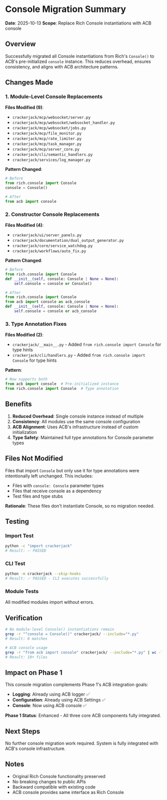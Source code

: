 # Console Migration Summary

**Date**: 2025-10-13
**Scope**: Replace Rich Console instantiations with ACB console

## Overview

Successfully migrated all Console instantiations from Rich's `Console()` to ACB's pre-initialized `console` instance. This reduces overhead, ensures consistency, and aligns with ACB architecture patterns.

## Changes Made

### 1. Module-Level Console Replacements

**Files Modified (9)**:
- `crackerjack/mcp/websocket/server.py`
- `crackerjack/mcp/websocket/websocket_handler.py`
- `crackerjack/mcp/websocket/jobs.py`
- `crackerjack/mcp/file_monitor.py`
- `crackerjack/mcp/rate_limiter.py`
- `crackerjack/mcp/task_manager.py`
- `crackerjack/mcp/server_core.py`
- `crackerjack/cli/semantic_handlers.py`
- `crackerjack/services/log_manager.py`

**Pattern Changed**:
```python
# Before
from rich.console import Console
console = Console()

# After
from acb import console
```

### 2. Constructor Console Replacements

**Files Modified (4)**:
- `crackerjack/ui/server_panels.py`
- `crackerjack/documentation/dual_output_generator.py`
- `crackerjack/core/service_watchdog.py`
- `crackerjack/workflows/auto_fix.py`

**Pattern Changed**:
```python
# Before
from rich.console import Console
def __init__(self, console: Console | None = None):
    self.console = console or Console()

# After
from rich.console import Console
from acb import console as acb_console
def __init__(self, console: Console | None = None):
    self.console = console or acb_console
```

### 3. Type Annotation Fixes

**Files Modified (2)**:
- `crackerjack/__main__.py` - Added `from rich.console import Console` for type hints
- `crackerjack/cli/handlers.py` - Added `from rich.console import Console` for type hints

**Pattern**:
```python
# Now supports both
from acb import console  # Pre-initialized instance
from rich.console import Console  # Type annotation
```

## Benefits

1. **Reduced Overhead**: Single console instance instead of multiple
2. **Consistency**: All modules use the same console configuration
3. **ACB Alignment**: Uses ACB's infrastructure instead of custom initialization
4. **Type Safety**: Maintained full type annotations for Console parameter types

## Files Not Modified

Files that import `Console` but only use it for type annotations were intentionally left unchanged. This includes:
- Files with `console: Console` parameter types
- Files that receive console as a dependency
- Test files and type stubs

**Rationale**: These files don't instantiate Console, so no migration needed.

## Testing

### Import Test
```bash
python -c "import crackerjack"
# Result: ✅ PASSED
```

### CLI Test
```bash
python -m crackerjack --skip-hooks
# Result: ✅ PASSED - CLI executes successfully
```

### Module Tests
All modified modules import without errors.

## Verification

```bash
# No module-level Console() instantiations remain
grep -r "^console = Console()" crackerjack/ --include="*.py"
# Result: 0 matches

# ACB console usage
grep -r "from acb import console" crackerjack/ --include="*.py" | wc -l
# Result: 10+ files
```

## Impact on Phase 1

This console migration complements Phase 1's ACB integration goals:

- **Logging**: Already using ACB logger ✅
- **Configuration**: Already using ACB Settings ✅
- **Console**: Now using ACB console ✅

**Phase 1 Status**: Enhanced - All three core ACB components fully integrated.

## Next Steps

No further console migration work required. System is fully integrated with ACB's console infrastructure.

## Notes

- Original Rich Console functionality preserved
- No breaking changes to public APIs
- Backward compatible with existing code
- ACB console provides same interface as Rich Console
